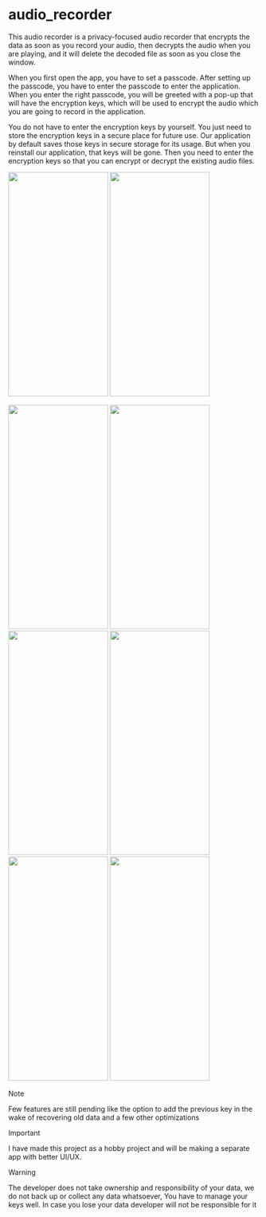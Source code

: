 # audio_recorder

This audio recorder is a privacy-focused audio recorder that encrypts the data as soon as you record your audio, then decrypts the audio when you are playing, and it will delete the decoded file as soon as you close the window.

When you first open the app, you have to set a passcode. 
After setting up the passcode, you have to enter the passcode to enter the application. 
When you enter the right passcode, you will be greeted with a pop-up that will have the encryption keys, which will be used to encrypt the audio which you are going to record in  the application.

You do not have to enter the encryption keys by yourself. You just need to store the encryption keys in a secure place for future use. Our application by default saves those keys in secure storage for its usage. But when you reinstall our application, that keys will be gone. Then you need to enter the encryption keys so that you can encrypt or decrypt the existing audio files.


<img src="https://github.com/deepaksntiwari/audio_recorder_flutter/assets/46328711/eaf6358c-9410-4ebb-a421-0fb616d05e89" data-canonical-src="https://github.com/deepaksntiwari/audio_recorder_flutter/assets/46328711/eaf6358c-9410-4ebb-a421-0fb616d05e89" width="200" height="450" />   <img src="https://github.com/deepaksntiwari/audio_recorder_flutter/assets/46328711/9acd2ec3-b3c0-4843-ad1d-22e0b2902816" data-canonical-src="https://github.com/deepaksntiwari/audio_recorder_flutter/assets/46328711/9acd2ec3-b3c0-4843-ad1d-22e0b2902816" width="200" height="450" />  


<img src="https://github.com/deepaksntiwari/audio_recorder_flutter/assets/46328711/5476952f-abe6-4c12-a2e4-d38e3bb0b0c3" data-canonical-src="https://github.com/deepaksntiwari/audio_recorder_flutter/assets/46328711/5476952f-abe6-4c12-a2e4-d38e3bb0b0c3" width="200" height="450" />
   <img src="https://github.com/deepaksntiwari/audio_recorder_flutter/assets/46328711/ed14e9a7-cf89-432d-88a8-8b6a506c0b06" data-canonical-src="https://github.com/deepaksntiwari/audio_recorder_flutter/assets/46328711/ed14e9a7-cf89-432d-88a8-8b6a506c0b06" width="200" height="450" />

   
   <img src="https://github.com/deepaksntiwari/audio_recorder_flutter/assets/46328711/bee0a293-1c1a-4bc9-ab7e-2a3298c42313" data-canonical-src="https://github.com/deepaksntiwari/audio_recorder_flutter/assets/46328711/bee0a293-1c1a-4bc9-ab7e-2a3298c42313" width="200" height="450" />
      <img src="https://github.com/deepaksntiwari/audio_recorder_flutter/assets/46328711/a70e8764-faba-41c0-9254-68270d60517c" data-canonical-src="https://github.com/deepaksntiwari/audio_recorder_flutter/assets/46328711/a70e8764-faba-41c0-9254-68270d60517c" width="200" height="450" />

   <img src="https://github.com/deepaksntiwari/audio_recorder_flutter/assets/46328711/722dce17-8dc1-49ab-972c-bea6eecac3e2" data-canonical-src="https://github.com/deepaksntiwari/audio_recorder_flutter/assets/46328711/722dce17-8dc1-49ab-972c-bea6eecac3e2" width="200" height="450" />
      <img src="https://github.com/deepaksntiwari/audio_recorder_flutter/assets/46328711/0972e564-3320-46c9-8570-5418198b9b5f" data-canonical-src="https://github.com/deepaksntiwari/audio_recorder_flutter/assets/46328711/0972e564-3320-46c9-8570-5418198b9b5f" width="200" height="450" />





> [!NOTE]  
> Few features are still pending like the option to add the previous key in the wake of recovering old data and a few other optimizations

> [!IMPORTANT]  
> I have made this project as a hobby project and will be making a separate app with better UI/UX.

> [!WARNING]  
> The developer does not take ownership and responsibility of your data, we do not back up or collect any data whatsoever, You have to manage your keys well. In case you lose your data developer will not be responsible for it 
